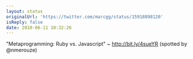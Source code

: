 ```yaml
---
layout: status
originalUrl: 'https://twitter.com/marcgg/status/15918898120'
isReply: false
date: 2010-06-11 10:32:26
---
```


"Metaprogramming: Ruby vs. Javascript" ~ http://bit.ly/4sueYR (spotted by @nmerouze)
